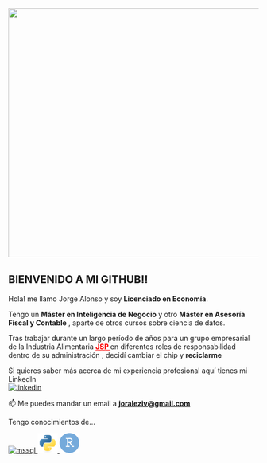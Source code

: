 

<img src="https://github.com/joraleziv/joraleziv/assets/106243119/5796eb6d-9a76-4e92-962c-3138d417b8b5" width="1200" height="500">

  ## BIENVENIDO A MI GITHUB!!

Hola! me llamo Jorge Alonso y soy **Licenciado en Economía**.

Tengo un **Máster en Inteligencia de Negocio** y otro  **Máster en Asesoría Fiscal y Contable** , aparte de otros cursos sobre ciencia de datos.

Tras trabajar durante un largo período de años para un grupo empresarial de la Industria Alimentaria <a href="http://www.jsp.es/" target="_blank" rel="noreferrer" style="color:red !important; font-weight:bold;"> JSP </a> en diferentes roles de responsabilidad dentro de su administración 
, decidí cambiar el chip y **reciclarme**



Si quieres saber más acerca de mi experiencia profesional aquí tienes mi LinkedIn  
[![linkedin](https://img.shields.io/static/v1?label=&message=linkedin&color=0e76a8&logo=linkedin&logoColor=white&style=for-the-badge)](https://www.linkedin.com/in/joralez)

📫 Me puedes mandar un email a **joraleziv@gmail.com**

Tengo conocimientos de...

<p align="left"> 
<a href="https://www.microsoft.com/en-us/sql-server" target="_blank" rel="noreferrer"> 
<img src="https://www.svgrepo.com/show/303229/microsoft-sql-server-logo.svg" alt="mssql" width="40" height="40"/> 
</a> 
      <a href="https://www.python.org" target="_blank" rel="noreferrer"> 
<img src="https://raw.githubusercontent.com/devicons/devicon/master/icons/python/python-original.svg" alt="python" width="40" height="40"/> 
</a> 
      <a href="https://rstudio.com/" target="_blank" rel="noreferrer"> 
<img src="https://github.com/devicons/devicon/blob/master/icons/rstudio/rstudio-original.svg" alt="rstudio" width="40" height="40"/> 
</a> 

